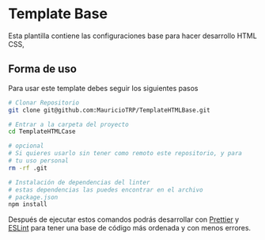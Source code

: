 # Template Base

Esta plantilla contiene las configuraciones base para hacer desarrollo HTML CSS,

## Forma de uso

Para usar este template debes seguir los siguientes pasos

```bash
# Clonar Repositorio
git clone git@github.com:MauricioTRP/TemplateHTMLBase.git

# Entrar a la carpeta del proyecto
cd TemplateHTMLCase

# opcional
# Si quieres usarlo sin tener como remoto este repositorio, y para
# tu uso personal
rm -rf .git

# Instalación de dependencias del linter
# estas dependencias las puedes encontrar en el archivo
# package.json
npm install
```

Después de ejecutar estos comandos podrás desarrollar con [Prettier][1] y
[ESLint][2] para tener una base de código más ordenada y con menos errores.

[1]: https://prettier.io/ 'El formateador de texto'
[2]: https://html-eslint.org/ 'Verificador de errores en el código'
